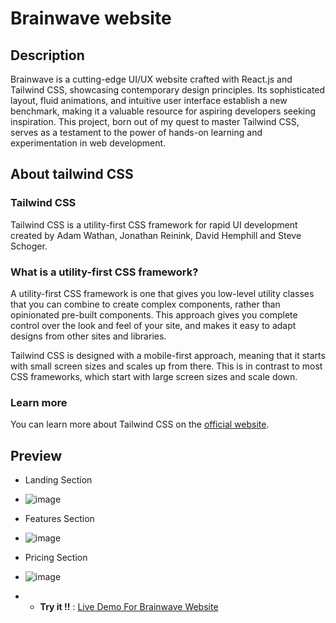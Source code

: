 # Brainwave website

## Description

Brainwave is a cutting-edge UI/UX website crafted with React.js and Tailwind CSS, showcasing contemporary design principles. Its sophisticated layout, fluid animations, and intuitive user interface establish a new benchmark, making it a valuable resource for aspiring developers seeking inspiration. This project, born out of my quest to master Tailwind CSS, serves as a testament to the power of hands-on learning and experimentation in web development.

## About tailwind CSS
### Tailwind CSS

Tailwind CSS is a utility-first CSS framework for rapid UI development created by Adam Wathan, Jonathan Reinink, David Hemphill and Steve Schoger.

### What is a utility-first CSS framework?

A utility-first CSS framework is one that gives you low-level utility classes that you can combine to create complex components, rather than opinionated pre-built components. This approach gives you complete control over the look and feel of your site, and makes it easy to adapt designs from other sites and libraries.

Tailwind CSS is designed with a mobile-first approach, meaning that it starts with small screen sizes and scales up from there. This is in contrast to most CSS frameworks, which start with large screen sizes and scale down.

### Learn more
You can learn more about Tailwind CSS on the [official website](https://tailwindcss.com/).

## Preview
- Landing Section
- ![image](https://github.com/HasanDireya23/brainwave-website/assets/154442851/b9a2afdc-755a-4fa8-9e73-feb73eda3497)

- Features Section
- ![image](https://github.com/HasanDireya23/brainwave-website/assets/154442851/12dbeae5-e816-431c-bf7e-322571fe522b)

- Pricing Section
- ![image](https://github.com/HasanDireya23/brainwave-website/assets/154442851/6320c143-5215-4eb9-8ce8-b0e9282d42a0)

- - **Try it !!** : [Live Demo For Brainwave Website](https://brainwave-website-7ha4ju7bi-hasans-projects-fb9d78f4.vercel.app/#pricing)



